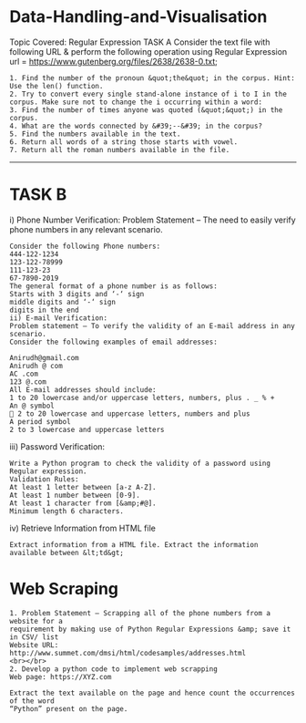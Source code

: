 # Data-Handling-and-Visualisation

Topic Covered: Regular Expression
TASK A
Consider the text file with following URL &amp; perform the following operation using Regular
Expression
url = https://www.gutenberg.org/files/2638/2638-0.txt;

    1. Find the number of the pronoun &quot;the&quot; in the corpus. Hint: Use the len() function.
    2. Try to convert every single stand-alone instance of i to I in the corpus. Make sure not to change the i occurring within a word:
    3. Find the number of times anyone was quoted (&quot;&quot;) in the corpus.
    4. What are the words connected by &#39;--&#39; in the corpus?
    5. Find the numbers available in the text.
    6. Return all words of a string those starts with vowel.
    7. Return all the roman numbers available in the file.

<hr></hr>

# TASK B
i) Phone Number Verification:
Problem Statement – The need to easily verify phone numbers in any relevant scenario.

    Consider the following Phone numbers:
    444-122-1234
    123-122-78999
    111-123-23
    67-7890-2019
    The general format of a phone number is as follows:
    Starts with 3 digits and ‘-‘ sign
    middle digits and ‘-‘ sign
    digits in the end
    ii) E-mail Verification:
    Problem statement – To verify the validity of an E-mail address in any scenario.
    Consider the following examples of email addresses:

    Anirudh@gmail.com
    Anirudh @ com
    AC .com
    123 @.com
    All E-mail addresses should include:
    1 to 20 lowercase and/or uppercase letters, numbers, plus . _ % +
    An @ symbol
     2 to 20 lowercase and uppercase letters, numbers and plus
    A period symbol
    2 to 3 lowercase and uppercase letters
iii) Password Verification:

    Write a Python program to check the validity of a password using Regular expression.
    Validation Rules:
    At least 1 letter between [a-z A-Z].
    At least 1 number between [0-9].
    At least 1 character from [&amp;#@].
    Minimum length 6 characters.

iv) Retrieve Information from HTML file


    Extract information from a HTML file. Extract the information available between &lt;td&gt;


# Web Scraping
    1. Problem Statement – Scrapping all of the phone numbers from a website for a
    requirement by making use of Python Regular Expressions &amp; save it in CSV/ list
    Website URL: http://www.summet.com/dmsi/html/codesamples/addresses.html
    <br></br>
    2. Develop a python code to implement web scrapping
    Web page: https://XYZ.com

    Extract the text available on the page and hence count the occurrences of the word
    “Python” present on the page.